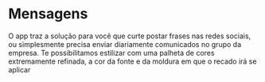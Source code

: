 # Mensagens

O app traz a solução para você que curte postar frases nas redes sociais, ou simplesmente precisa enviar diariamente comunicados no grupo da empresa. Te possibilitamos estilizar com uma palheta de cores extremamente refinada, a cor da fonte e da moldura em que o recado irá se aplicar
